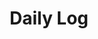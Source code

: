 ---
layout: list
title: Daily Log
slug: daily-log
description: >
  This category shares daily experiences, personal reflections, hobbies, and lifestyle topics.   
  It brings a human touch to the blog by documenting life beyond technical work, including food, travel, and casual thoughts.  
sitemap: true
comments: false
---